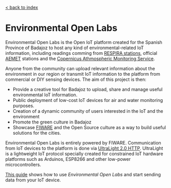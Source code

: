 [< back to index](../README.md)

# Environmental Open Labs

Environmental Open Labs is the Open IoT platform created for the Spanish Province of Badajoz to host any kind of environmental-related IoT information, including readings comming from [RESPIRA stations](RESPIRA_STATION.md), official [AEMET](http://www.aemet.es/en/portada) stations and the [Copernicus Athmospheric Monitoring Service](https://atmosphere.copernicus.eu/).

Anyone from the community can upload relevant information about the environment in our region or transmit IoT information to the platform from commercial or DIY sensing devices. The aim of this project is then:

- Provide a creative tool for Badajoz to upload, share and manage useful environmental IoT information.
- Public deployment of low-cost IoT devices for air and water monitoring purposes.
- Creation of a dynamic community of users interested in the IoT and the environment
- Promote the green culture in Badajoz
- Showcase [FIWARE](https://www.fiware.org/) and the Open Source culture as a way to build useful solutions for the cities.

Environmental Open Labs is entirely powered by FIWARE. Communication from IoT devices to the platform is done via [UltraLight 2.0 HTTP]((https://fiware-iotagent-ul.readthedocs.io/en/latest/usermanual/index.html)). UltraLight is a lightweight IoT protocol specially created for constrained IoT hardware platforms such as Arduinos, ESP8266 and other low-power microcontrollers.

[This guide](HOWTO_OPEN_LABS.md) shows how to use _Environmental Open Labs_ and start sending data from your IoT device.

